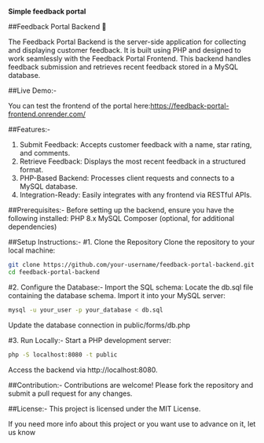 **Simple feedback portal**

##Feedback Portal Backend 📝

The Feedback Portal Backend is the server-side application for collecting and displaying customer feedback. 
It is built using PHP and designed to work seamlessly with the Feedback Portal Frontend. 
This backend handles feedback submission and retrieves recent feedback stored in a MySQL database.

##Live Demo:-

You can test the frontend of the portal here:https://feedback-portal-frontend.onrender.com/

##Features:-
1) Submit Feedback: Accepts customer feedback with a name, star rating, and comments.
2) Retrieve Feedback: Displays the most recent feedback in a structured format.
3) PHP-Based Backend: Processes client requests and connects to a MySQL database.
4) Integration-Ready: Easily integrates with any frontend via RESTful APIs.

##Prerequisites:-
Before setting up the backend, ensure you have the following installed:
PHP 8.x
MySQL
Composer (optional, for additional dependencies)



##Setup Instructions:-
#1. Clone the Repository
Clone the repository to your local machine:
```bash
git clone https://github.com/your-username/feedback-portal-backend.git
cd feedback-portal-backend
```



#2. Configure the Database:-
Import the SQL schema:
Locate the db.sql file containing the database schema.
Import it into your MySQL server:
```bash
mysql -u your_user -p your_database < db.sql
```
Update the database connection in public/forms/db.php



#3. Run Locally:-
Start a PHP development server:
```bash
php -S localhost:8080 -t public
```
Access the backend via http://localhost:8080.


##Contribution:-
Contributions are welcome! Please fork the repository and submit a pull request for any changes.

##License:-
This project is licensed under the MIT License.

If you need more info about this project or you want use to advance on it, let us know 


